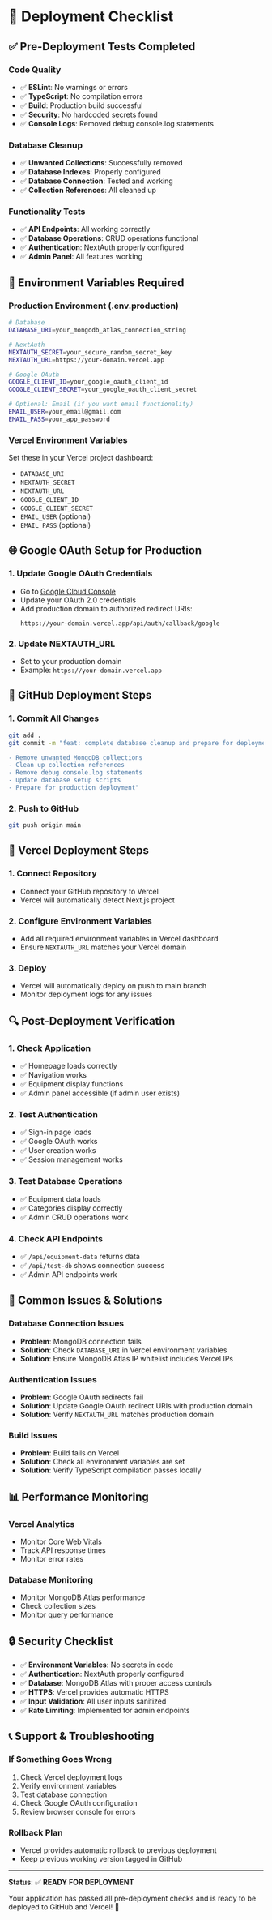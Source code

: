 # 🚀 Deployment Checklist

## ✅ **Pre-Deployment Tests Completed**

### **Code Quality**

- ✅ **ESLint**: No warnings or errors
- ✅ **TypeScript**: No compilation errors
- ✅ **Build**: Production build successful
- ✅ **Security**: No hardcoded secrets found
- ✅ **Console Logs**: Removed debug console.log statements

### **Database Cleanup**

- ✅ **Unwanted Collections**: Successfully removed
- ✅ **Database Indexes**: Properly configured
- ✅ **Database Connection**: Tested and working
- ✅ **Collection References**: All cleaned up

### **Functionality Tests**

- ✅ **API Endpoints**: All working correctly
- ✅ **Database Operations**: CRUD operations functional
- ✅ **Authentication**: NextAuth properly configured
- ✅ **Admin Panel**: All features working

## 🔧 **Environment Variables Required**

### **Production Environment (.env.production)**

```bash
# Database
DATABASE_URI=your_mongodb_atlas_connection_string

# NextAuth
NEXTAUTH_SECRET=your_secure_random_secret_key
NEXTAUTH_URL=https://your-domain.vercel.app

# Google OAuth
GOOGLE_CLIENT_ID=your_google_oauth_client_id
GOOGLE_CLIENT_SECRET=your_google_oauth_client_secret

# Optional: Email (if you want email functionality)
EMAIL_USER=your_email@gmail.com
EMAIL_PASS=your_app_password
```

### **Vercel Environment Variables**

Set these in your Vercel project dashboard:

- `DATABASE_URI`
- `NEXTAUTH_SECRET`
- `NEXTAUTH_URL`
- `GOOGLE_CLIENT_ID`
- `GOOGLE_CLIENT_SECRET`
- `EMAIL_USER` (optional)
- `EMAIL_PASS` (optional)

## 🌐 **Google OAuth Setup for Production**

### **1. Update Google OAuth Credentials**

- Go to [Google Cloud Console](https://console.cloud.google.com/)
- Update your OAuth 2.0 credentials
- Add production domain to authorized redirect URIs:
  ```
  https://your-domain.vercel.app/api/auth/callback/google
  ```

### **2. Update NEXTAUTH_URL**

- Set to your production domain
- Example: `https://your-domain.vercel.app`

## 📝 **GitHub Deployment Steps**

### **1. Commit All Changes**

```bash
git add .
git commit -m "feat: complete database cleanup and prepare for deployment

- Remove unwanted MongoDB collections
- Clean up collection references
- Remove debug console.log statements
- Update database setup scripts
- Prepare for production deployment"
```

### **2. Push to GitHub**

```bash
git push origin main
```

## 🚀 **Vercel Deployment Steps**

### **1. Connect Repository**

- Connect your GitHub repository to Vercel
- Vercel will automatically detect Next.js project

### **2. Configure Environment Variables**

- Add all required environment variables in Vercel dashboard
- Ensure `NEXTAUTH_URL` matches your Vercel domain

### **3. Deploy**

- Vercel will automatically deploy on push to main branch
- Monitor deployment logs for any issues

## 🔍 **Post-Deployment Verification**

### **1. Check Application**

- ✅ Homepage loads correctly
- ✅ Navigation works
- ✅ Equipment display functions
- ✅ Admin panel accessible (if admin user exists)

### **2. Test Authentication**

- ✅ Sign-in page loads
- ✅ Google OAuth works
- ✅ User creation works
- ✅ Session management works

### **3. Test Database Operations**

- ✅ Equipment data loads
- ✅ Categories display correctly
- ✅ Admin CRUD operations work

### **4. Check API Endpoints**

- ✅ `/api/equipment-data` returns data
- ✅ `/api/test-db` shows connection success
- ✅ Admin API endpoints work

## 🚨 **Common Issues & Solutions**

### **Database Connection Issues**

- **Problem**: MongoDB connection fails
- **Solution**: Check `DATABASE_URI` in Vercel environment variables
- **Solution**: Ensure MongoDB Atlas IP whitelist includes Vercel IPs

### **Authentication Issues**

- **Problem**: Google OAuth redirects fail
- **Solution**: Update Google OAuth redirect URIs with production domain
- **Solution**: Verify `NEXTAUTH_URL` matches production domain

### **Build Issues**

- **Problem**: Build fails on Vercel
- **Solution**: Check all environment variables are set
- **Solution**: Verify TypeScript compilation passes locally

## 📊 **Performance Monitoring**

### **Vercel Analytics**

- Monitor Core Web Vitals
- Track API response times
- Monitor error rates

### **Database Monitoring**

- Monitor MongoDB Atlas performance
- Check collection sizes
- Monitor query performance

## 🔒 **Security Checklist**

- ✅ **Environment Variables**: No secrets in code
- ✅ **Authentication**: NextAuth properly configured
- ✅ **Database**: MongoDB Atlas with proper access controls
- ✅ **HTTPS**: Vercel provides automatic HTTPS
- ✅ **Input Validation**: All user inputs sanitized
- ✅ **Rate Limiting**: Implemented for admin endpoints

## 📞 **Support & Troubleshooting**

### **If Something Goes Wrong**

1. Check Vercel deployment logs
2. Verify environment variables
3. Test database connection
4. Check Google OAuth configuration
5. Review browser console for errors

### **Rollback Plan**

- Vercel provides automatic rollback to previous deployment
- Keep previous working version tagged in GitHub

---

**Status**: ✅ **READY FOR DEPLOYMENT**

Your application has passed all pre-deployment checks and is ready to be deployed to GitHub and Vercel! 🎉
